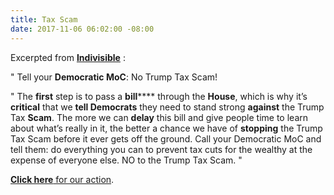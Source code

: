 ```yaml
---
title: Tax Scam
date: 2017-11-06 06:02:00 -08:00
---
```


Excerpted from [**Indivisible**](https://www.indivisible.org/) :

"  Tell your **Democratic MoC**: No Trump Tax Scam! 

"  The **first** step is to pass a **bill****** through the **House**, which is why it’s **critical** that we **tell Democrats** they need to stand strong **against** the Trump Tax **Scam**. The more we can **delay** this bill and give people time to learn about what’s really in it, the better a chance we have of **stopping** the Trump Tax Scam before it ever gets off the ground. Call your Democratic MoC and tell them: do everything you can to prevent tax cuts for the wealthy at the expense of everyone else. NO to the Trump Tax Scam.  "

[**Click here** for our action](http://act.indivisible.org/call/trump-tax-scam-dems/?t=9&akid=4943%2E37%2Epd0LsF).


